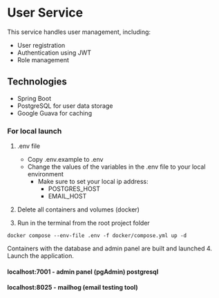 # User Service

This service handles user management, including:
- User registration
- Authentication using JWT
- Role management

## Technologies
- Spring Boot
- PostgreSQL for user data storage
- Google Guava for caching


### For local launch 
1. .env file
   - Copy .env.example to .env
   - Change the values of the variables in the .env file to your local environment
     - Make sure to set your local ip address:
       - POSTGRES_HOST
       - EMAIL_HOST

2. Delete all containers and volumes (docker)
3. Run in the terminal from the root project folder
```
docker compose --env-file .env -f docker/compose.yml up -d
```
Containers with the database and admin panel are built and launched
4. Launch the application.

#### localhost:7001 - admin panel (pgAdmin) postgresql
#### localhost:8025 - mailhog (email testing tool)
